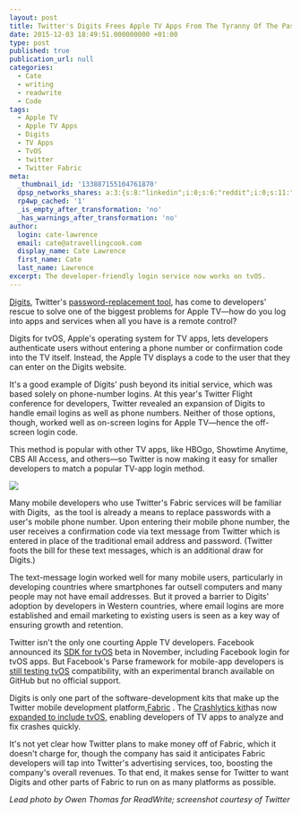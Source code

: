 ```yaml
---
layout: post
title: Twitter's Digits Frees Apple TV Apps From The Tyranny Of The Password
date: 2015-12-03 18:49:51.000000000 +01:00
type: post
published: true
publication_url: null
categories:
  - Cate
  - writing
  - readwrite
  - Code
tags:
  - Apple TV
  - Apple TV Apps
  - Digits
  - TV Apps
  - TvOS
  - twitter
  - Twitter Fabric
meta:
  _thumbnail_id: '133887155104761870'
  dpsp_networks_shares: a:3:{s:8:"linkedin";i:0;s:6:"reddit";i:0;s:11:"google-plus";i:0;}
  rp4wp_cached: '1'
  _is_empty_after_transformation: 'no'
  _has_warnings_after_transformation: 'no'
author:
  login: cate-lawrence
  email: cate@atravellingcook.com
  display_name: Cate Lawrence
  first_name: Cate
  last_name: Lawrence
excerpt: The developer-friendly login service now works on tvOS.
---
```

[Digits](https://get.digits.com/), Twitter's [password-replacement
tool](https://readwrite.com/2014/10/22/twitter-fabric-digits-phone-login),
has come to developers' rescue to solve one of the biggest problems for
Apple TV—how do you log into apps and services when all you have is a
remote control? 

Digits for tvOS, Apple's operating system for TV apps, lets developers
authenticate users without entering a phone number or confirmation code
into the TV itself. Instead, the Apple TV displays a code to the user
that they can enter on the Digits website.

It's a good example of Digits' push beyond its initial service, which
was based solely on phone-number logins. At this year's Twitter Flight
conference for developers, Twitter revealed an expansion of Digits to
handle email logins as well as phone numbers. Neither of those options,
though, worked well as on-screen logins for Apple TV—hence the
off-screen login code. 

This method is popular with other TV apps, like HBOgo, Showtime Anytime,
CBS All Access, and others—so Twitter is now making it easy for smaller
developers to match a popular TV-app login method.

![](rw-import/MTM0ODgxMjg5OTc4Mjg4NjA2.png)

Many mobile developers who use Twitter's Fabric services will be
familiar with Digits,  as the tool is already a means to replace
passwords with a user's mobile phone number. Upon entering their mobile
phone number, the user receives a confirmation code via text message
from Twitter which is entered in place of the traditional email address
and password. (Twitter foots the bill for these text messages, which is
an additional draw for Digits.)

The text-message login worked well for many mobile users, particularly
in developing countries where smartphones far outsell computers and many
people may not have email addresses. But it proved a barrier to Digits'
adoption by developers in Western countries, where email logins are more
established and email marketing to existing users is seen as a key way
of ensuring growth and retention.

Twitter isn't the only one courting Apple TV developers. Facebook
announced its [SDK for tvOS](https://developers.facebook.com/docs/tvos)
beta in November, including Facebook login for tvOS apps. But Facebook's
Parse framework for mobile-app developers is [still testing
tvOS](https://github.com/ParsePlatform/Parse-SDK-iOS-OSX/issues/250) compatibility,
with an experimental branch available on GitHub but no official support.

Digits is only one part of the software-development kits that make up
the Twitter mobile development
platform,[Fabric](https://get.fabric.io/) . The [Crashlytics
kit](https://fabric.io/kits/android/crashlytics)has now [expanded to
include
tvOS](https://crashlytics.com/blog/introducing-crashlytics-for-tvos),
enabling developers of TV apps to analyze and fix crashes quickly. 

It's not yet clear how Twitter plans to make money off of Fabric, which
it doesn't charge for, though the company has said it anticipates Fabric
developers will tap into Twitter's advertising services, too, boosting
the company's overall revenues. To that end, it makes sense for Twitter
to want Digits and other parts of Fabric to run on as many platforms as
possible.

*Lead photo by Owen Thomas for ReadWrite; screenshot courtesy of
Twitter*

